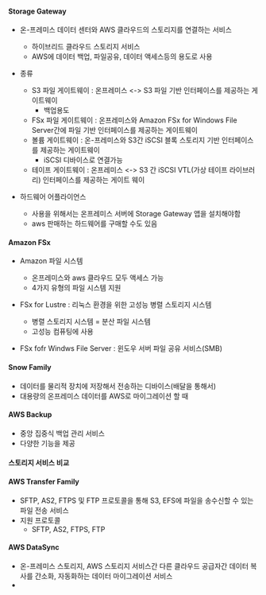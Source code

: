 #### Storage Gateway
- 온-프레미스 데이터 센터와 AWS 클라우드의 스토리지를 연결하는 서비스
	- 하이브리드 클라우드 스토리지 서비스
	- AWS에 데이터 백업, 파일공유, 데이터 액세스등의 용도로 사용

- 종류
	- S3 파일 게이트웨이 : 온프레미스 <-> S3 파일 기반 인터페이스를 제공하는 게이트웨이
		- 백업용도
	- FSx 파일 게이트웨이 : 온프레미스와 Amazon FSx for Windows File Server간에 파일 기반 인터페이스를 제공하는 게이트웨이
	- 볼륨 게이트웨이  : 온-프레미스와 S3간 iSCSI 블록 스토리지 기반 인터페이스를 제공하는 게이트웨이
		- iSCSI 디바이스로 연결가능
	- 테이프 게이트웨이 : 온프레미스 <-> S3 간 iSCSI VTL(가상 테이프 라이브러리) 인터페이스를 제공하는 게이트 웨이

- 하드웨어 어플라이언스
	- 사용을 위해서는 온프레미스 서버에 Storage Gateway 앱을 설치해야함
	- aws 판매하는 하드웨어를 구매할 수도 있음


#### Amazon FSx
- Amazon 파일 시스템
	- 온프레미스와 aws 클라우드 모두 액세스 가능
	- 4가지 유형의 파일 시스템 지원

- FSx for Lustre  : 리눅스 환경을 위한 고성능 병렬 스토리지 시스템
	- 병렬 스토리지 시스템 = 분산 파일 시스템
	- 고성능 컴퓨팅에 사용
- FSx fofr Windws File Server : 윈도우 서버 파일 공유 서비스(SMB)

#### Snow Family
- 데이터를 물리적 장치에 저장해서 전송하는 디바이스(배달을 통해서)
- 대용량의 온프레미스 데이터를 AWS로 마이그레이션 할 때

#### AWS Backup
- 중앙 집중식 백업 관리 서비스
- 다양한 기능을 제공

#### 스토리지 서비스 비교

#### AWS Transfer Family
- SFTP, AS2, FTPS 및 FTP 프로토콜을 통해  S3, EFS에 파일을 송수신할 수 있는 파일 전송 서비스
- 지원 프로토콜
	- SFTP, AS2, FTPS, FTP

#### AWS DataSync
- 온-프레미스 스토리지, AWS 스토리지 서비스간 다른 클라우드 공급자간 데이터 복사를 간소화, 자동화하는 데이터 마이그레이션 서비스
- 